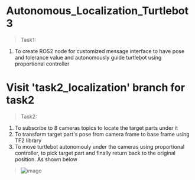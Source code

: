 # Autonomous_Localization_Turtlebot3
> Task1:
1. To create ROS2 node for customized message interface to have pose and tolerance value and autonomously guide turtlebot using proportional controller


# Visit 'task2_localization' branch for task2
> Task2:
1. To subscribe to 8 cameras topics to locate the target parts under it
2. To transform target part's pose from camera frame to base frame using TF2 library
3. To move turtlebot autonomouly under the cameras using proportional controller, to pick target part and finally return back to the original position. As shown below
> ![image](https://github.com/user-attachments/assets/d2ed558d-e6d5-4fde-8615-b217f3004dfe)
